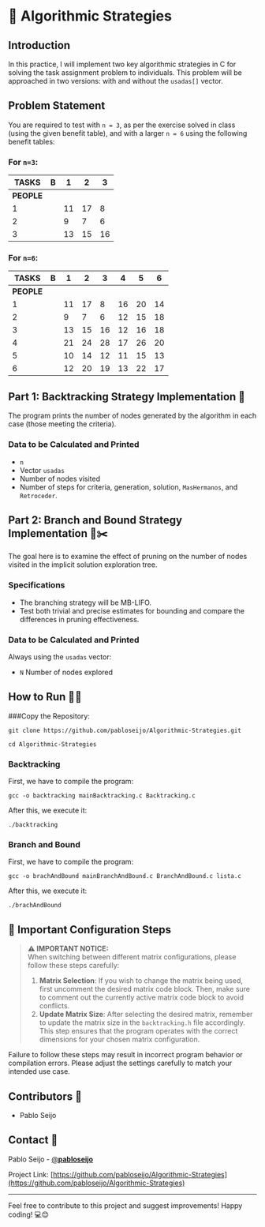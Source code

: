 # 🚀 Algorithmic Strategies

## Introduction
In this practice, I will implement two key algorithmic strategies in C for solving the task assignment problem to individuals. This problem will be approached in two versions: with and without the `usadas[]` vector.

## Problem Statement
You are required to test with `n = 3`, as per the exercise solved in class (using the given benefit table), and with a larger `n = 6` using the following benefit tables:

### For `n=3`:
| TASKS | B | 1 | 2 | 3 |
|-------|---|---|---|---|
| **PEOPLE** |   |   |   |
| 1     |    | 11| 17| 8 |
| 2     |    | 9 | 7 | 6 |
| 3     |    |13| 15| 16|

### For `n=6`:
| TASKS | B | 1 | 2 | 3 | 4 | 5 | 6 |
|-------|---|---|---|---|---|---|---|
| **PEOPLE** |   |   |   |   |   |   |
| 1     |    |11| 17| 8 | 16| 20| 14|   
| 2     |    |9 | 7 | 6 | 12| 15| 18|   
| 3     |    |13| 15| 16| 12| 16| 18|   
| 4     |    |21| 24| 28| 17| 26| 20|   
| 5     |    |10| 14| 12| 11| 15| 13|   
| 6     |    |12| 20| 19| 13| 22| 17|


## Part 1: Backtracking Strategy Implementation 🔄
The program prints the number of nodes generated by the algorithm in each case (those meeting the criteria).

### Data to be Calculated and Printed
- `n`
- Vector `usadas`
- Number of nodes visited
- Number of steps for criteria, generation, solution, `MasHermanos`, and `Retroceder`.

## Part 2: Branch and Bound Strategy Implementation 🌿✂️
The goal here is to examine the effect of pruning on the number of nodes visited in the implicit solution exploration tree.

### Specifications
- The branching strategy will be MB-LIFO.
- Test both trivial and precise estimates for bounding and compare the differences in pruning effectiveness.

### Data to be Calculated and Printed
Always using the `usadas` vector:
- `N` Number of nodes explored

## How to Run 🏃‍♂️

###Copy the Repository:

```
git clone https://github.com/pabloseijo/Algorithmic-Strategies.git
```
```
cd Algorithmic-Strategies
```

### Backtracking
First, we have to compile the program:

```
gcc -o backtracking mainBacktracking.c Backtracking.c
```

After this, we execute it:

```
./backtracking
```

### Branch and Bound

First, we have to compile the program:

```
gcc -o brachAndBound mainBranchAndBound.c BranchAndBound.c lista.c
```

After this, we execute it:

```
./brachAndBound
```

## 📝 Important Configuration Steps

> **⚠️ IMPORTANT NOTICE:**  
> When switching between different matrix configurations, please follow these steps carefully:
> 1. **Matrix Selection**: If you wish to change the matrix being used, first uncomment the desired matrix code block. Then, make sure to comment out the currently active matrix code block to avoid conflicts.
> 2. **Update Matrix Size**: After selecting the desired matrix, remember to update the matrix size in the `backtracking.h` file accordingly. This step ensures that the program operates with the correct dimensions for your chosen matrix configuration.

Failure to follow these steps may result in incorrect program behavior or compilation errors. Please adjust the settings carefully to match your intended use case.


## Contributors 👥
- Pablo Seijo

## Contact 📩

Pablo Seijo - [@__pabloseijo__](https://twitter.com/_pabloseijo_)

Project Link: [https://github.com/pabloseijo/Algorithmic-Strategies](https://github.com/pabloseijo/Algorithmic-Strategies)

---

Feel free to contribute to this project and suggest improvements! Happy coding! 💻😊
